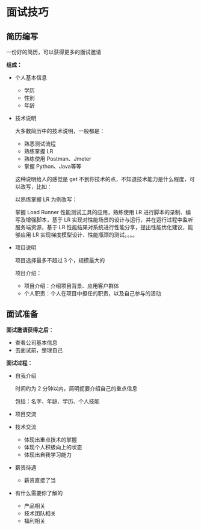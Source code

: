 # 面试技巧

## 简历编写

一份好的简历，可以获得更多的面试邀请

**组成：**

+ 个人基本信息

  + 学历
  + 性别
  + 年龄

+ 技术说明

  大多数简历中的技术说明，一般都是：

  + 熟悉测试流程
  + 熟练掌握 LR
  + 熟练使用 Postman、Jmeter
  + 掌握 Python、Java等等

  这种说明给人的感觉是 get 不到你技术的点，不知道技术能力是什么程度，可以改写，比如：

  以熟练掌握 LR 为例改写：

  掌握 Load Runner 性能测试工具的应用，熟练使用 LR 进行脚本的录制、编写及增强脚本，基于 LR 实现对性能场景的设计与运行，并在运行过程中监听服务端资源，基于 LR 性能结果对系统进行性能分享，提出性能优化建议，能够应用 LR 实现梯度模型设计、性能瓶颈的测试。。。。

+ 项目说明

  项目选择最多不超过３个，规模最大的

  项目介绍：

  + 项目介绍：介绍项目背景、应用客户群体
  + 个人职责：个人在项目中担任的职责，以及自己参与的活动

## 面试准备

**面试邀请获得之后：**

+ 查看公司基本信息
+ 去面试前，整理自己

**面试过程：**

+ 自我介绍

  时间约为 2 分钟以内，简明扼要介绍自己的重点信息

  包括：名字、年龄、学历、个人技能

+ 项目交流

+ 技术交流

  + 体现出重点技术的掌握
  + 体现个人积极向上的状态
  + 体现出自我学习能力

+ 薪资待遇

  + 薪资直接了当

+ 有什么需要你了解的

  + 产品相关
  + 技术团队相关
  + 福利相关

